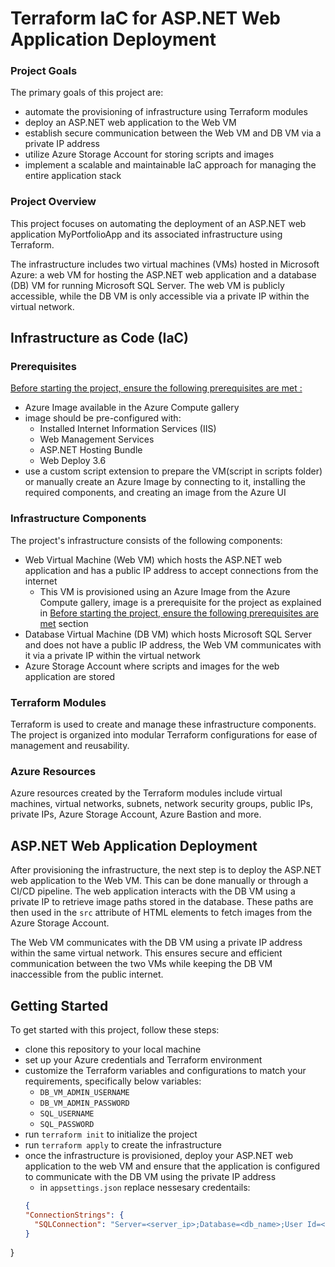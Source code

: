 # Terraform IaC for ASP.NET Web Application Deployment

### Project Goals
The primary goals of this project are:
- automate the provisioning of infrastructure using Terraform modules
- deploy an ASP.NET web application to the Web VM
- establish secure communication between the Web VM and DB VM via a private IP address
- utilize Azure Storage Account for storing scripts and images
- implement a scalable and maintainable IaC approach for managing the entire application stack

### Project Overview
This project focuses on automating the deployment of an ASP.NET web application MyPortfolioApp and its associated infrastructure using Terraform. 

The infrastructure includes two virtual machines (VMs) hosted in Microsoft Azure: a web VM for hosting the ASP.NET web application and a database (DB) VM for running Microsoft SQL Server. The web VM is publicly accessible, while the DB VM is only accessible via a private IP within the virtual network.


## Infrastructure as Code (IaC)

### Prerequisites
[Before starting the project, ensure the following prerequisites are met :](#azure-Prerequisites)
- Azure Image available in the Azure Compute gallery
- image should be pre-configured with:
  - Installed Internet Information Services (IIS)
  - Web Management Services
  - ASP.NET Hosting Bundle
  - Web Deploy 3.6
- use a custom script extension to prepare the VM(script in scripts folder) or manually create an Azure Image by connecting to it, installing the required components, and creating an image from the Azure UI

### Infrastructure Components
The project's infrastructure consists of the following components:
- Web Virtual Machine (Web VM) which hosts the ASP.NET web application and has a public IP address to accept connections from the internet
  - This VM is provisioned using an Azure Image from the Azure Compute gallery, image is a prerequisite for the project as explained in [Before starting the project, ensure the following prerequisites are met](#azure-Prerequisites) section
- Database Virtual Machine (DB VM) which hosts Microsoft SQL Server and does not have a public IP address, the Web VM communicates with it via a private IP within the virtual network
- Azure Storage Account where scripts and images for the web application are stored

### Terraform Modules
Terraform is used to create and manage these infrastructure components. The project is organized into modular Terraform configurations for ease of management and reusability. 

### Azure Resources
Azure resources created by the Terraform modules include virtual machines, virtual networks, subnets, network security groups, public IPs, private IPs, Azure Storage Account, Azure Bastion and more.

## ASP.NET Web Application Deployment
After provisioning the infrastructure, the next step is to deploy the ASP.NET web application to the Web VM. This can be done manually or through a CI/CD pipeline. The web application interacts with the DB VM using a private IP to retrieve image paths stored in the database. These paths are then used in the `src` attribute of HTML elements to fetch images from the Azure Storage Account.

The Web VM communicates with the DB VM using a private IP address within the same virtual network. This ensures secure and efficient communication between the two VMs while keeping the DB VM inaccessible from the public internet.

## Getting Started
To get started with this project, follow these steps:
- clone this repository to your local machine
- set up your Azure credentials and Terraform environment
- customize the Terraform variables and configurations to match your requirements, specifically below variables:
  - `DB_VM_ADMIN_USERNAME`
  - `DB_VM_ADMIN_PASSWORD`
  - `SQL_USERNAME`
  - `SQL_PASSWORD`
- run `terraform init` to initialize the project
- run `terraform apply` to create the infrastructure
- once the infrastructure is provisioned, deploy your ASP.NET web application to the web VM and ensure that the application is configured to communicate with the DB VM using the private IP address
  - in `appsettings.json` replace nessesary credentails:
  ```json
  {
  "ConnectionStrings": {
    "SQLConnection": "Server=<server_ip>;Database=<db_name>;User Id=<user>;Password=<password>"
  }
 }
  ```